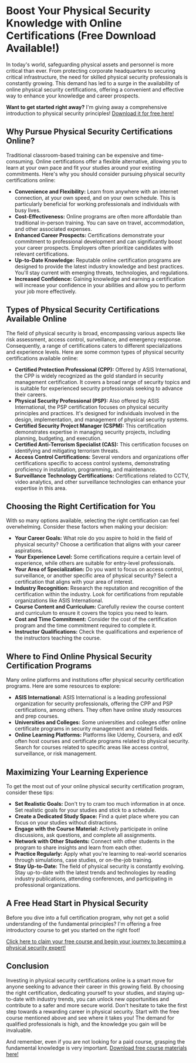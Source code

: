 # Boost Your Physical Security Knowledge with Online Certifications (Free Download Available!)

In today's world, safeguarding physical assets and personnel is more critical than ever. From protecting corporate headquarters to securing critical infrastructure, the need for skilled physical security professionals is constantly growing. This demand has led to a surge in the availability of online physical security certifications, offering a convenient and effective way to enhance your knowledge and career prospects.

**Want to get started right away?** I'm giving away a comprehensive introduction to physical security principles! [Download it for free here!](https://udemywork.com/physical-security-certifications-online)

## Why Pursue Physical Security Certifications Online?

Traditional classroom-based training can be expensive and time-consuming. Online certifications offer a flexible alternative, allowing you to learn at your own pace and fit your studies around your existing commitments. Here's why you should consider pursuing physical security certifications online:

*   **Convenience and Flexibility:** Learn from anywhere with an internet connection, at your own speed, and on your own schedule. This is particularly beneficial for working professionals and individuals with busy lives.
*   **Cost-Effectiveness:** Online programs are often more affordable than traditional in-person training. You can save on travel, accommodation, and other associated expenses.
*   **Enhanced Career Prospects:** Certifications demonstrate your commitment to professional development and can significantly boost your career prospects. Employers often prioritize candidates with relevant certifications.
*   **Up-to-Date Knowledge:** Reputable online certification programs are designed to provide the latest industry knowledge and best practices. You'll stay current with emerging threats, technologies, and regulations.
*   **Increased Confidence:** Gaining knowledge and earning a certification will increase your confidence in your abilities and allow you to perform your job more effectively.

## Types of Physical Security Certifications Available Online

The field of physical security is broad, encompassing various aspects like risk assessment, access control, surveillance, and emergency response. Consequently, a range of certifications caters to different specializations and experience levels. Here are some common types of physical security certifications available online:

*   **Certified Protection Professional (CPP):** Offered by ASIS International, the CPP is widely recognized as the gold standard in security management certification. It covers a broad range of security topics and is suitable for experienced security professionals seeking to advance their careers.
*   **Physical Security Professional (PSP):** Also offered by ASIS International, the PSP certification focuses on physical security principles and practices. It's designed for individuals involved in the design, implementation, and management of physical security systems.
*   **Certified Security Project Manager (CSPM):** This certification demonstrates expertise in managing security projects, including planning, budgeting, and execution.
*   **Certified Anti-Terrorism Specialist (CAS):** This certification focuses on identifying and mitigating terrorism threats.
*   **Access Control Certifications:** Several vendors and organizations offer certifications specific to access control systems, demonstrating proficiency in installation, programming, and maintenance.
*   **Surveillance Technology Certifications:** Certifications related to CCTV, video analytics, and other surveillance technologies can enhance your expertise in this area.

## Choosing the Right Certification for You

With so many options available, selecting the right certification can feel overwhelming. Consider these factors when making your decision:

*   **Your Career Goals:** What role do you aspire to hold in the field of physical security? Choose a certification that aligns with your career aspirations.
*   **Your Experience Level:** Some certifications require a certain level of experience, while others are suitable for entry-level professionals.
*   **Your Area of Specialization:** Do you want to focus on access control, surveillance, or another specific area of physical security? Select a certification that aligns with your area of interest.
*   **Industry Recognition:** Research the reputation and recognition of the certification within the industry. Look for certifications from reputable organizations like ASIS International.
*   **Course Content and Curriculum:** Carefully review the course content and curriculum to ensure it covers the topics you need to learn.
*   **Cost and Time Commitment:** Consider the cost of the certification program and the time commitment required to complete it.
*   **Instructor Qualifications:** Check the qualifications and experience of the instructors teaching the course.

## Where to Find Online Physical Security Certification Programs

Many online platforms and institutions offer physical security certification programs. Here are some resources to explore:

*   **ASIS International:** ASIS International is a leading professional organization for security professionals, offering the CPP and PSP certifications, among others. They often have online study resources and prep courses.
*   **Universities and Colleges:** Some universities and colleges offer online certificate programs in security management and related fields.
*   **Online Learning Platforms:** Platforms like Udemy, Coursera, and edX often host courses and certificate programs related to physical security. Search for courses related to specific areas like access control, surveillance, or risk management.

## Maximizing Your Learning Experience

To get the most out of your online physical security certification program, consider these tips:

*   **Set Realistic Goals:** Don't try to cram too much information in at once. Set realistic goals for your studies and stick to a schedule.
*   **Create a Dedicated Study Space:** Find a quiet place where you can focus on your studies without distractions.
*   **Engage with the Course Material:** Actively participate in online discussions, ask questions, and complete all assignments.
*   **Network with Other Students:** Connect with other students in the program to share insights and learn from each other.
*   **Practice Regularly:** Apply what you're learning to real-world scenarios through simulations, case studies, or on-the-job training.
*   **Stay Up-to-Date:** The field of physical security is constantly evolving. Stay up-to-date with the latest trends and technologies by reading industry publications, attending conferences, and participating in professional organizations.

## A Free Head Start in Physical Security

Before you dive into a full certification program, why not get a solid understanding of the fundamental principles? I'm offering a free introductory course to get you started on the right foot!

[Click here to claim your free course and begin your journey to becoming a physical security expert!](https://udemywork.com/physical-security-certifications-online)

## Conclusion

Investing in physical security certifications online is a smart move for anyone seeking to advance their career in this growing field. By choosing the right certification, dedicating yourself to your studies, and staying up-to-date with industry trends, you can unlock new opportunities and contribute to a safer and more secure world. Don't hesitate to take the first step towards a rewarding career in physical security. Start with the free course mentioned above and see where it takes you! The demand for qualified professionals is high, and the knowledge you gain will be invaluable.

And remember, even if you are not looking for a paid course, grasping the fundamental knowledge is very important. [Download free course materials here!](https://udemywork.com/physical-security-certifications-online)
